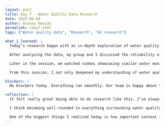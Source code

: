 ```yaml
---
layout: post
title: Day 7 - Water Quality Data Research
date: 2025-06-04
author: Alexes Mensah
permalink: /day7.html
tags: ["Water quality data", "Research", "AI research"]

what_i_learned: |
  Today’s research began with an in-depth exploration of water quality datasets from various U.S. states. I focused on data from Utah, North Carolina, Michigan, Wisconsin, and Nevada. Each state presented unique insights into its local water systems. I observed differences in pH levels, water temperature, filtration status (filtered vs. unfiltered), dissolved oxygen, and contaminant presence. These indicators helped me assess which states had comparatively better water quality and gave me a better understanding of what clean vs. compromised water looks like based on real data. We sourced most of our data from reliable government platforms like USGS (United States Geological Survey) and Data.gov, which were user-friendly and provided comprehensive datasets with timestamps, sampling locations, and sensor readings.

  After analyzing the data, my group and I discussed the reliability of AI in water monitoring systems. One key point was how to handle AI errors—particularly when AI misclassifies or misinterprets water quality. We agreed that a strong solution would be to train the AI model with more targeted data from scenarios where it made mistakes, improving its learning from underrepresented conditions in the original dataset.

  Later in the session, we watched videos showcasing similar water monitoring devices and projects. These videos introduced us to key components like the ESP32 microcontroller, which is known for its built-in Wi-Fi, Bluetooth, and compatibility with various sensors—making it ideal for smart water systems. We also discussed other hardware components like pH sensors, turbidity sensors, and UV disinfection units, and how these could be integrated into our own system design.

  From this session, I not only deepened my understanding of water quality metrics but also gained some insight into the technical and ethical challenges of building reliable AI-powered environmental monitoring systems—which is really cool!

blockers: |
  No blockers today. Everything ran smoothly. Our team is happy about today.

reflection: | 
  It felt really great being able to do research like this. I’ve always found it cool finding solutions to real-world problems and using historical or existing data to improve something we’re building. It was empowering to explore how water quality metrics—like pH, temperature, and filtration status—can directly impact public health and how that data can be used to train AI to catch contamination early.

  I think becoming well-rounded in everything surrounding water quality, contaminants, AI, and IoT technologies will be extremely beneficial in the long run. It’ll help ensure we design a device that is not only effective, but also accurate, scalable, and relevant to communities who truly need it.

  One of the biggest things I realized today is how important context is when training AI—especially when it comes to environmental data that can change based on geography, season, or treatment method. Going forward, I want to learn more about sensor integration and how to handle noisy or inconsistent data.
---
```

